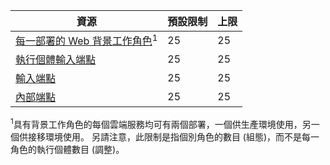 | 資源 | 預設限制 | 上限 |
| --- | --- | --- |
| [每一部署的 Web 背景工作角色](../articles/cloud-services/cloud-services-choose-me.md)<sup>1</sup> |25 |25 |
| [執行個體輸入端點](https://msdn.microsoft.com/library/gg557552.aspx#InstanceInputEndpoint)  |25 |25 |
| [輸入端點](https://msdn.microsoft.com/library/gg557552.aspx#InputEndpoint)  |25 |25 |
| [內部端點](https://msdn.microsoft.com/library/gg557552.aspx#InternalEndpoint)  |25 |25 |

<sup>1</sup>具有背景工作角色的每個雲端服務均可有兩個部署，一個供生產環境使用，另一個供接移環境使用。 另請注意，此限制是指個別角色的數目 (組態)，而不是每一角色的執行個體數目 (調整)。

